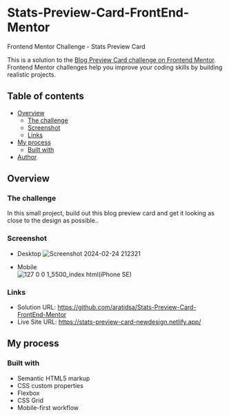 # Stats-Preview-Card-FrontEnd-Mentor
Frontend Mentor Challenge - Stats Preview Card

This is a solution to the [Blog Preview Card challenge on Frontend Mentor](https://www.frontendmentor.io/challenges/stats-preview-card-component-8JqbgoU62). Frontend Mentor challenges help you improve your coding skills by building realistic projects.

## Table of contents

- [Overview](#overview)
  - [The challenge](#the-challenge)
  - [Screenshot](#screenshot)
  - [Links](#links)
- [My process](#my-process)
  - [Built with](#built-with)
- [Author](#author)

## Overview

### The challenge
In this small project, build out this blog preview card and get it looking as close to the design as possible.. 

### Screenshot
- Desktop
![Screenshot 2024-02-24 212321](https://github.com/aratidsa/Stats-Preview-Card-FrontEnd-Mentor/assets/128802362/248cd3a2-c5a6-47dd-823e-1150f29e458e)

  
- Mobile  
![127 0 0 1_5500_index html(iPhone SE)](https://github.com/aratidsa/Stats-Preview-Card-FrontEnd-Mentor/assets/128802362/6ab988c9-a6ee-49ab-9d92-01ff1fc0afa1)


### Links

- Solution URL: https://github.com/aratidsa/Stats-Preview-Card-FrontEnd-Mentor
- Live Site URL: https://stats-preview-card-newdesign.netlify.app/

## My process

### Built with

- Semantic HTML5 markup
- CSS custom properties
- Flexbox
- CSS Grid
- Mobile-first workflow
